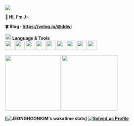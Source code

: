 <img src="https://user-images.githubusercontent.com/44609018/194487937-526234c6-4879-4f19-bccd-606efea1d313.png">

<b>👋 Hi, I'm J~<br>

<b>🍀 Blog<b>
: https://velog.io/@ddwj<br>

<img src="https://user-images.githubusercontent.com/44609018/193739010-5aae5bf8-d866-417a-8e7d-8d462dce5156.png" style="width:20px">  
<b>Language & Tools<br>          
<img src="https://cdn.jsdelivr.net/gh/devicons/devicon/icons/html5/html5-plain-wordmark.svg" style="width:30px; height:30px;"/>
<img src="https://cdn.jsdelivr.net/gh/devicons/devicon/icons/css3/css3-plain-wordmark.svg" style="width:30px; height:30px;"/>
<img src="https://cdn.jsdelivr.net/gh/devicons/devicon/icons/javascript/javascript-plain.svg" style="width:30px; height:30px;"/>
<img src="https://cdn.jsdelivr.net/gh/devicons/devicon/icons/express/express-original-wordmark.svg" style="width:30px; height:30px;"/>     
<img src="https://cdn.jsdelivr.net/gh/devicons/devicon/icons/sass/sass-original.svg" style="width:30px; height:30px;"/>
<img src="https://cdn.jsdelivr.net/gh/devicons/devicon/icons/react/react-original.svg" style="width:30px; height:30px;"/>
<img src="https://cdn.jsdelivr.net/gh/devicons/devicon/icons/nextjs/nextjs-original.svg" style="width:30px; height:30px;"/>    
<img src="https://cdn.jsdelivr.net/gh/devicons/devicon/icons/redux/redux-original.svg" style="width:30px; height:30px;"/>
<img src="https://cdn.jsdelivr.net/gh/devicons/devicon/icons/typescript/typescript-original.svg" style="width:30px; height:30px;" />
      
          
<br>                    
<p>
 <img height="180em" src="https://github-readme-stats.vercel.app/api?username=JHKIMS&show_icons=true&theme=algolia" />
 <img height="180em" src="https://github-readme-stats.vercel.app/api/top-langs/?username=JHKIMS&layout=compact&theme=nord" />
</p>

[![JEONGHOONKIM's wakatime stats](https://github-readme-stats.vercel.app/api/wakatime?username=JEONGHOONKIM)]
[![Solved.ac Profile](http://mazassumnida.wtf/api/generate_badge?boj=wjdgns5131)](https://solved.ac/wjdgns5131)<br>



